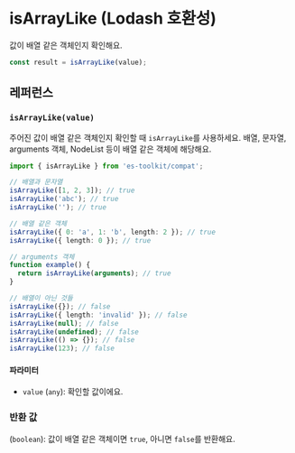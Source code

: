 # isArrayLike (Lodash 호환성)

값이 배열 같은 객체인지 확인해요.

```typescript
const result = isArrayLike(value);
```

## 레퍼런스

### `isArrayLike(value)`

주어진 값이 배열 같은 객체인지 확인할 때 `isArrayLike`를 사용하세요. 배열, 문자열, arguments 객체, NodeList 등이 배열 같은 객체에 해당해요.

```typescript
import { isArrayLike } from 'es-toolkit/compat';

// 배열과 문자열
isArrayLike([1, 2, 3]); // true
isArrayLike('abc'); // true
isArrayLike(''); // true

// 배열 같은 객체
isArrayLike({ 0: 'a', 1: 'b', length: 2 }); // true
isArrayLike({ length: 0 }); // true

// arguments 객체
function example() {
  return isArrayLike(arguments); // true
}

// 배열이 아닌 것들
isArrayLike({}); // false
isArrayLike({ length: 'invalid' }); // false
isArrayLike(null); // false
isArrayLike(undefined); // false
isArrayLike(() => {}); // false
isArrayLike(123); // false
```

#### 파라미터

- `value` (`any`): 확인할 값이에요.

### 반환 값

(`boolean`): 값이 배열 같은 객체이면 `true`, 아니면 `false`를 반환해요.
